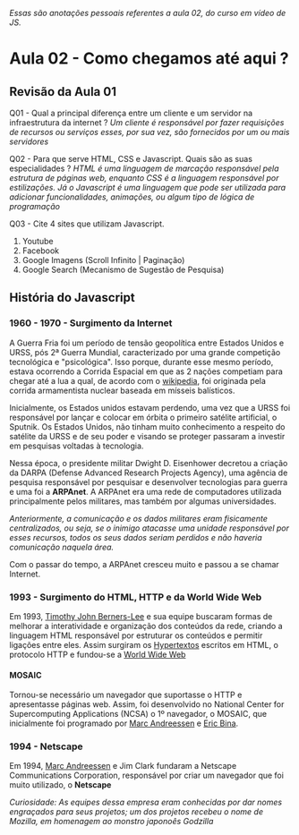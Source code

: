 _Essas são anotações pessoais referentes a aula 02, do curso em vídeo de JS._

# Aula 02 - Como chegamos até aqui ?

## Revisão da Aula 01

Q01 - Qual a principal diferença entre um cliente e um servidor na infraestrutura da internet ?
_Um cliente é responsável por fazer requisições de recursos ou serviços esses, por sua vez, são fornecidos por um ou mais servidores_

Q02 - Para que serve HTML, CSS e Javascript. Quais são as suas especialidades ?
_HTML é uma linguagem de marcação responsável pela estrutura de páginas web, enquanto CSS é a linguagem responsável por estilizações. Já o Javascript é uma linguagem que pode ser utilizada para adicionar funcionalidades, animações, ou algum tipo de lógica de programação_

Q03 - Cite 4 sites que utilizam Javascript.

1. Youtube
2. Facebook
3. Google Imagens (Scroll Infinito | Paginação)
4. Google Search (Mecanismo de Sugestão de Pesquisa)

## História do Javascript

### **1960 - 1970** - Surgimento da Internet

A Guerra Fria foi um período de tensão geopolítica entre Estados Unidos e URSS, pós 2ª Guerra Mundial, caracterizado por uma grande competição tecnológica e "psicológica". Isso porque, durante esse mesmo período, estava ocorrendo a Corrida Espacial em que as 2 nações competiam para chegar até a lua a qual, de acordo com o [wikipedia](https://pt.wikipedia.org/wiki/Corrida_espacial), foi originada pela corrida armamentista nuclear baseada em mísseis balísticos.

Inicialmente, os Estados unidos estavam perdendo, uma vez que a URSS foi responsável por lançar e colocar em órbita o primeiro satélite artificial, o Sputnik. Os Estados Unidos, não tinham muito conhecimento a respeito do satélite da URSS e de seu poder e visando se proteger passaram a investir em pesquisas voltadas à tecnologia.

Nessa época, o presidente militar Dwight D. Eisenhower decretou a criação da DARPA (Defense Advanced Research Projects Agency), uma agência de pesquisa responsável por pesquisar e desenvolver tecnologias para guerra e uma foi a **ARPAnet**. A ARPAnet era uma rede de computadores utilizada principalmente pelos militares, mas também por algumas universidades.

_Anteriormente, a comunicação e os dados militares eram fisicamente centralizados, ou seja, se o inimigo atacasse uma unidade responsável por esses recursos, todos os seus dados seriam perdidos e não haveria comunicação naquela área._

Com o passar do tempo, a ARPAnet cresceu muito e passou a se chamar Internet.

### **1993** - Surgimento do HTML, HTTP e da World Wide Web

Em 1993, [Timothy John Berners-Lee](https://pt.wikipedia.org/wiki/Tim_Berners-Lee) e sua equipe buscaram formas de melhorar a interatividade e organização dos conteúdos da rede, criando a linguagem HTML responsável por estruturar os conteúdos e permitir ligações entre eles. Assim surgiram os [Hypertextos](https://pt.wikipedia.org/wiki/Hipertexto) escritos em HTML, o protocolo HTTP e fundou-se a [World Wide Web](https://pt.wikipedia.org/wiki/WorldWideWeb)

#### MOSAIC

Tornou-se necessário um navegador que suportasse o HTTP e apresentasse páginas web. Assim, foi desenvolvido no National Center for Supercomputing Applications (NCSA) o 1º navegador, o MOSAIC, que inicialmente foi programado por [Marc Andreessen](https://pt.wikipedia.org/wiki/Marc_Andreessen) e [Eric Bina](https://pt.wikipedia.org/wiki/Eric_Bina).

### **1994** - Netscape

Em 1994, [Marc Andreessen](https://pt.wikipedia.org/wiki/Marc_Andreessen) e Jim Clark fundaram a Netscape Communications Corporation, responsável por criar um navegador que foi muito utilizado, o **Netscape**

_Curiosidade: As equipes dessa empresa eram conhecidas por dar nomes engraçados para seus projetos; um dos projetos recebeu o nome de Mozilla, em homenagem ao monstro japonoês Godzilla_
